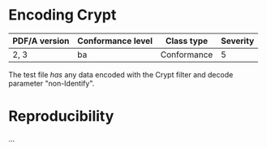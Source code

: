 # Encoding Crypt

| PDF/A version | Conformance level | Class type  | Severity |
| ------------- | ----------------- | ----------  | -------- |
| 2, 3          | ba                | Conformance | 5        |

The test file _has_ any data encoded with the Crypt filter and decode parameter "non-Identify".

# Reproducibility
...